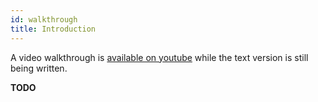 ```yaml
---
id: walkthrough
title: Introduction
---
```


A video walkthrough is [available on youtube](https://youtu.be/y19EaW2X7ac) while the text version is still being written.

**TODO**
